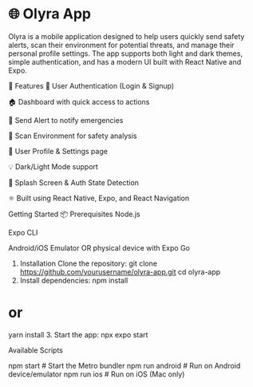 # 🌐 Olyra App
Olyra is a mobile application designed to help users quickly send safety alerts, scan their environment for potential threats, and manage their personal profile settings. The app supports both light and dark themes, simple authentication, and has a modern UI built with React Native and Expo.

📱 Features
🔐 User Authentication (Login & Signup)

🏠 Dashboard with quick access to actions

🚨 Send Alert to notify emergencies

📡 Scan Environment for safety analysis

👤 User Profile & Settings page

💡 Dark/Light Mode support

🧠 Splash Screen & Auth State Detection

⚛️ Built using React Native, Expo, and React Navigation

Getting Started
📦 Prerequisites
Node.js

Expo CLI

Android/iOS Emulator OR physical device with Expo Go

 1. Installation
Clone the repository:
git clone https://github.com/yourusername/olyra-app.git
cd olyra-app
2. Install dependencies:
npm install
# or
yarn install
3. Start the app:
npx expo start

 Available Scripts

 npm start         # Start the Metro bundler
npm run android   # Run on Android device/emulator
npm run ios       # Run on iOS (Mac only)
